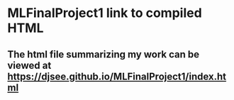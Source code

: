 # MLFinalProject1 link to compiled HTML 

## The html file summarizing  my work can be viewed at https://djsee.github.io/MLFinalProject1/index.html
